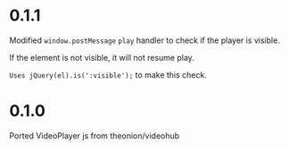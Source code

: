 # 0.1.1

Modified `window.postMessage` `play` handler to check if the player is visible.

If the element is not visible, it will not resume play.

`Uses jQuery(el).is(':visible');` to make this check.

# 0.1.0

Ported VideoPlayer js from theonion/videohub
